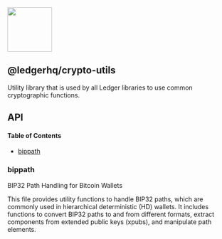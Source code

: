 <img src="https://user-images.githubusercontent.com/4631227/191834116-59cf590e-25cc-4956-ae5c-812ea464f324.png" height="100" />

## @ledgerhq/crypto-utils

Utility library that is used by all Ledger libraries to use common cryptographic functions.

## API

<!-- Generated by documentation.js. Update this documentation by updating the source code. -->

#### Table of Contents

*   [bippath](#bippath)

### bippath

BIP32 Path Handling for Bitcoin Wallets

This file provides utility functions to handle BIP32 paths,
which are commonly used in hierarchical deterministic (HD) wallets.
It includes functions to convert BIP32 paths to and from different formats,
extract components from extended public keys (xpubs), and manipulate path elements.
